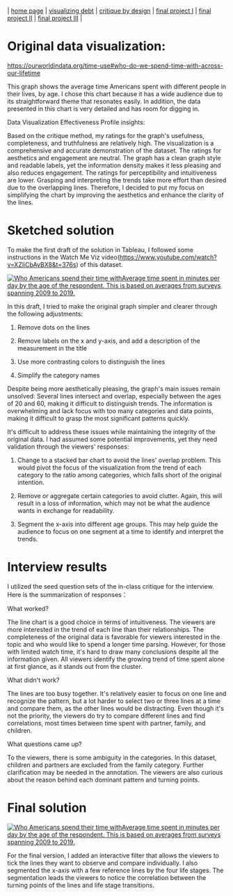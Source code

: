 | [home page](https://ashwang623.github.io/portfolio/) | [visualizing debt](/dataviz2.md) | [critique by design](/MakeoverMonday.md) | [final project I](/final_project_1.md) | [final project II](/final_project_2.md) | [final project III](final_project_3.md) |

# Original data visualization:
https://ourworldindata.org/time-use#who-do-we-spend-time-with-across-our-lifetime

This graph shows the average time Americans spent with different people in their lives, by age.
I chose this chart because it has a wide audience due to its straightforward theme that resonates easily. 
In addition, the data presented in this chart is very detailed and has room for digging in.

Data Visualization Effectiveness Profile insights:

Based on the critique method, my ratings for the graph's usefulness, completeness, and truthfulness are relatively high. The visualization is a comprehensive and accurate demonstration of the dataset. 
The ratings for aesthetics and engagement are neutral. The graph has a clean graph style and readable labels, yet the information density makes it less pleasing and also reduces engagement.
The ratings for perceptibility and intuitiveness are lower. Grasping and interpreting the trends take more effort than desired due to the overlapping lines.
Therefore, I decided to put my focus on simplifying the chart by improving the aesthetics and enhance the clarity of the lines.

# Sketched solution

To make the first draft of the solution in Tableau, I followed some instructions in the Watch Me Viz video(https://www.youtube.com/watch?v=XZliCbAyBX8&t=376s) of this dataset.

<div class='tableauPlaceholder' id='viz1726698209765' style='position: relative'><noscript><a href='#'><img alt='Who Americans spend their time withAverage time spent in minutes per day by the age of the respondent. This is based on averages from surveys spanning 2009 to 2019. ' src='https:&#47;&#47;public.tableau.com&#47;static&#47;images&#47;Bo&#47;Book1_17256444146430&#47;Sheet1&#47;1_rss.png' style='border: none' /></a></noscript><object class='tableauViz'  style='display:none;'><param name='host_url' value='https%3A%2F%2Fpublic.tableau.com%2F' /> <param name='embed_code_version' value='3' /> <param name='site_root' value='' /><param name='name' value='Book1_17256444146430&#47;Sheet1' /><param name='tabs' value='no' /><param name='toolbar' value='yes' /><param name='static_image' value='https:&#47;&#47;public.tableau.com&#47;static&#47;images&#47;Bo&#47;Book1_17256444146430&#47;Sheet1&#47;1.png' /> <param name='animate_transition' value='yes' /><param name='display_static_image' value='yes' /><param name='display_spinner' value='yes' /><param name='display_overlay' value='yes' /><param name='display_count' value='yes' /><param name='language' value='en-US' /><param name='filter' value='publish=yes' /></object></div>                
<script type='text/javascript'>                    
  var divElement = document.getElementById('viz1726698209765');                    
  var vizElement = divElement.getElementsByTagName('object')[0];                    vizElement.style.width='100%';vizElement.style.height=(divElement.offsetWidth*0.75)+'px';                    
  var scriptElement = document.createElement('script');                    
  scriptElement.src = 'https://public.tableau.com/javascripts/api/viz_v1.js';                    vizElement.parentNode.insertBefore(scriptElement, vizElement);                
</script>

In this draft, I tried to make the original graph simpler and clearer through the following adjustments:

1. Remove dots on the lines

2. Remove labels on the x and y-axis, and add a description of the measurement in the title

3. Use more contrasting colors to distinguish the lines

4. Simplify the category names

Despite being more aesthetically pleasing, the graph's main issues remain unsolved: Several lines intersect and overlap, especially between the ages of 20 and 60, making it difficult to distinguish trends. The information is overwhelming and lack focus with too many categories and data points, making it difficult to grasp the most significant patterns quickly. 

It's difficult to address these issues while maintaining the integrity of the original data. I had assumed some potential improvements, yet they need validation through the viewers' responses:

1. Change to a stacked bar chart to avoid the lines' overlap problem. This would pivot the focus of the visualization from the trend of each category to the ratio among categories, which falls short of the original intention.
   
2. Remove or aggregate certain categories to avoid clutter. Again, this will result in a loss of information, which may not be what the audience wants in exchange for readability.

3. Segment the x-axis into different age groups. This may help guide the audience to focus on one segment at a time to identify and interpret the trends.

# Interview results
I utilized the seed question sets of the in-class critique for the interview. Here is the summarization of responses：

What worked?

The line chart is a good choice in terms of intuitiveness. The viewers are more interested in the trend of each line than their relationships.
The completeness of the original data is favorable for viewers interested in the topic and who would like to spend a longer time parsing. However, for those with limited watch time, it's hard to draw many conclusions despite all the information given. All viewers identify the growing trend of time spent alone at first glance, as it stands out from the cluster.

What didn't work?

The lines are too busy together. It's relatively easier to focus on one line and recognize the pattern, but a lot harder to select two or three lines at a time and compare them, as the other lines would be distracting. Even though it's not the priority, the viewers do try to compare different lines and find correlations, most times between time spent with partner, family, and children.

What questions came up?

To the viewers, there is some ambiguity in the categories. In this dataset, children and partners are excluded from the family category. Further clarification may be needed in the annotation.
The viewers are also curious about the reason behind each dominant pattern and turning points.

# Final solution

<!DOCTYPE html>
<html lang="en">
<head>
    <meta charset="UTF-8">
    <meta name="viewport" content="width=device-width, initial-scale=1.0">
    <title>Tableau Embed Test</title>
</head>
<body>
    <!-- Tableau Embed Code Start -->
    <div class='tableauPlaceholder' id='viz1726712223515' style='position: relative'>
        <noscript>
            <a href='#'>
                <img alt='Who Americans spend their time withAverage time spent in minutes per day by the age of the respondent. This is based on averages from surveys spanning 2009 to 2019.'
                src='https://public.tableau.com/static/images/Bo/Book2_17267122058590/Sheet14/1_rss.png' style='border: none' />
            </a>
        </noscript>
        <object class='tableauViz'  style='display:none;'>
            <param name='host_url' value='https%3A%2F%2Fpublic.tableau.com%2F' /> 
            <param name='embed_code_version' value='3' /> 
            <param name='site_root' value='' />
            <param name='name' value='Book2_17267122058590/Sheet14' />
            <param name='tabs' value='no' />
            <param name='toolbar' value='yes' />
            <param name='static_image' value='https://public.tableau.com/static/images/Bo/Book2_17267122058590/Sheet14/1.png' />
            <param name='animate_transition' value='yes' />
            <param name='display_static_image' value='yes' />
            <param name='display_spinner' value='yes' />
            <param name='display_overlay' value='yes' />
            <param name='display_count' value='yes' />
            <param name='language' value='en-US' />
            <param name='filter' value='publish=yes' />
        </object>
    </div>                
    <script type='text/javascript'>
        var divElement = document.getElementById('viz1726712223515');                    
        var vizElement = divElement.getElementsByTagName('object')[0];                    
        vizElement.style.width='100%';
        vizElement.style.height=(divElement.offsetWidth*0.75)+'px';                    
        var scriptElement = document.createElement('script');                    
        scriptElement.src = 'https://public.tableau.com/javascripts/api/viz_v1.js';                    
        vizElement.parentNode.insertBefore(scriptElement, vizElement);                
    </script>
    <!-- Tableau Embed Code End -->
</body>
</html>

For the final version, I added an interactive filter that allows the viewers to tick the lines they want to observe and compare individually. I also segmented the x-axis with a few reference lines by the four life stages. The segmentation leads the viewers to notice the correlation between the turning points of the lines and life stage transitions.
